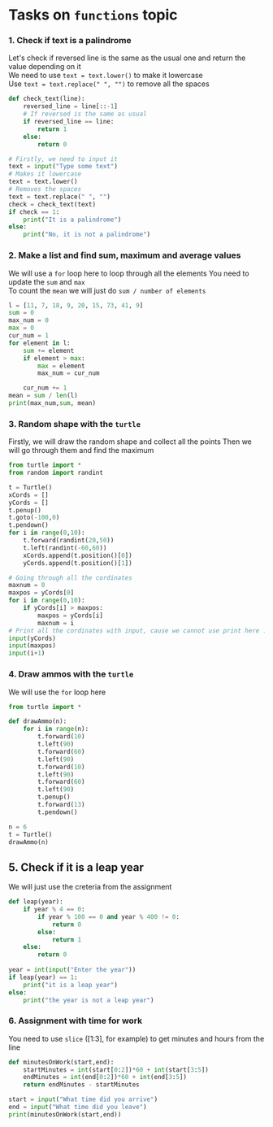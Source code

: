 # Tasks on `functions` topic  
### 1. Check if text is a palindrome  
Let's check if reversed line is the same as the usual one and return the value depending on it  
We need to use `text = text.lower()` to make it lowercase  
Use `text = text.replace(" ", "")` to remove all the spaces  
  

```python
def check_text(line):
    reversed_line = line[::-1]
    # If reversed is the same as usual
    if reversed_line == line:
        return 1
    else:
        return 0

# Firstly, we need to input it
text = input("Type some text")
# Makes it lowercase
text = text.lower()
# Removes the spaces
text = text.replace(" ", "")
check = check_text(text)
if check == 1:
    print("It is a palindrome")
else:
    print("No, it is not a palindrome")
```  
### 2. Make a list and find sum, maximum and average values  
We will use a `for` loop here to loop through all the elements
You need to update the `sum` and `max`  
To count the `mean` we will just do `sum / number of elements`
```python
l = [11, 7, 18, 9, 20, 15, 73, 41, 9]
sum = 0
max_num = 0
max = 0
cur_num = 1
for element in l:
    sum += element
    if element > max:
        max = element
        max_num = cur_num

    cur_num += 1
mean = sum / len(l)
print(max_num,sum, mean)
```  
### 3. Random shape with the `turtle`  
Firstly, we will draw the random shape and collect all the points 
Then we will go through them and find the maximum  

```python
from turtle import *
from random import randint

t = Turtle()
xCords = []
yCords = []
t.penup()
t.goto(-100,0)
t.pendown()
for i in range(0,10):
    t.forward(randint(20,50))
    t.left(randint(-60,60))
    xCords.append(t.position()[0])
    yCords.append(t.position()[1])

# Going through all the cordinates
maxnum = 0
maxpos = yCords[0]
for i in range(0,10):
    if yCords[i] > maxpos:
        maxpos = yCords[i]
        maxnum = i
# Print all the cordinates with input, cause we cannot use print here :(
input(yCords)
input(maxpos)
input(i+1)
```  
### 4. Draw ammos with the `turtle`  
We will use the `for` loop here
```python
from turtle import *

def drawAmmo(n):
    for i in range(n):
        t.forward(10)
        t.left(90)
        t.forward(60)
        t.left(90)
        t.forward(10)
        t.left(90)
        t.forward(60)
        t.left(90)
        t.penup()
        t.forward(13)
        t.pendown()

n = 6
t = Turtle()
drawAmmo(n)
```  
## 5. Check if it is a leap year 
We will just use the creteria from the assignment  

```python
def leap(year):
    if year % 4 == 0:
        if year % 100 == 0 and year % 400 != 0:
            return 0
        else:
            return 1
    else:
        return 0
        
year = int(input("Enter the year"))
if leap(year) == 1:
    print("it is a leap year")
else:
    print("the year is not a leap year")
```  
### 6. Assignment with time for work  
You need to use `slice` ([1:3], for example) to get minutes and hours from the line  

```python
def minutesOnWork(start,end):
    startMinutes = int(start[0:2])*60 + int(start[3:5])
    endMinutes = int(end[0:2])*60 + int(end[3:5])
    return endMinutes - startMinutes

start = input("What time did you arrive")
end = input("What time did you leave")
print(minutesOnWork(start,end))
```